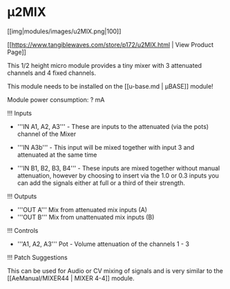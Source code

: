 # µ2MIX
[[img|modules/images/u2MIX.png|100]]

[[https://www.tangiblewaves.com/store/p172/u2MIX.html  | View Product Page]]

This 1/2 height micro module provides a tiny mixer with 3 attenuated channels and 4 fixed channels.

This module needs to be installed on the [[u-base.md | µBASE]] module!

Module power consumption: ? mA

!!! Inputs

* '''IN A1, A2, A3''' - These are inputs to the attenuated (via the pots) channel of the Mixer
* '''IN A3b''' - This input will be mixed together with input 3 and attenuated at the same time

* '''IN B1, B2, B3, B4''' - These inputs are mixed together without manual attenuation, however by choosing to insert via the 1.0 or 0.3 inputs you can add the signals either at full or a third of their strength.

!!! Outputs

* '''OUT A''' Mix from attenuated mix inputs (A)
* '''OUT B''' Mix from unattenuated mix inputs (B)

!!! Controls

* '''A1, A2, A3''' Pot - Volume attenuation of the channels 1 - 3

!!! Patch Suggestions

This can be used for Audio or CV mixing of signals and is very similar to the [[AeManual/MIXER44 | MIXER 4-4]] module. 
